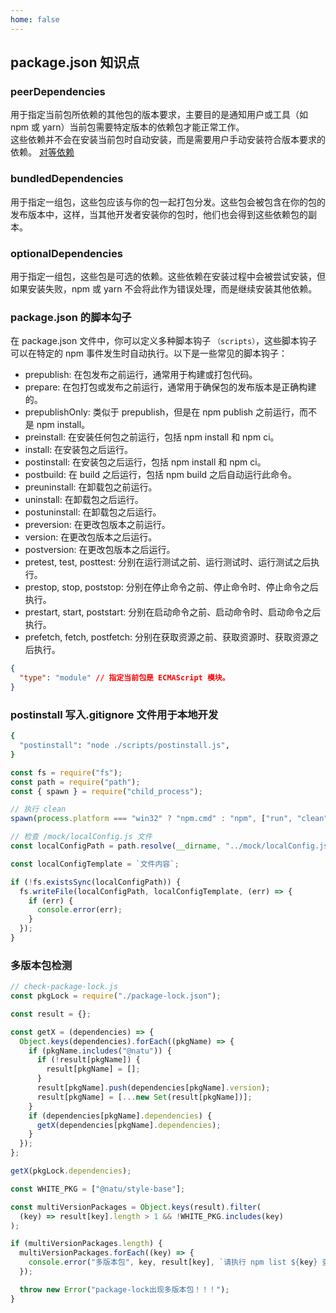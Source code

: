 ```yaml
---
home: false
---
```


## package.json 知识点

### peerDependencies

用于指定当前包所依赖的其他包的版本要求，主要目的是通知用户或工具（如 npm 或 yarn）当前包需要特定版本的依赖包才能正常工作。  
这些依赖并不会在安装当前包时自动安装，而是需要用户手动安装符合版本要求的依赖。
[对等依赖](https://zhuanlan.zhihu.com/p/666454541)

### bundledDependencies

用于指定一组包，这些包应该与你的包一起打包分发。这些包会被包含在你的包的发布版本中，这样，当其他开发者安装你的包时，他们也会得到这些依赖包的副本。

### optionalDependencies

用于指定一组包，这些包是可选的依赖。这些依赖在安装过程中会被尝试安装，但如果安装失败，npm 或 yarn 不会将此作为错误处理，而是继续安装其他依赖。

### package.json 的脚本勾子

在 package.json 文件中，你可以定义多种脚本钩子 `（scripts）`，这些脚本钩子可以在特定的 npm 事件发生时自动执行。以下是一些常见的脚本钩子：

- prepublish: 在包发布之前运行，通常用于构建或打包代码。
- prepare: 在包打包或发布之前运行，通常用于确保包的发布版本是正确构建的。
- prepublishOnly: 类似于 prepublish，但是在 npm publish 之前运行，而不是 npm install。
- preinstall: 在安装任何包之前运行，包括 npm install 和 npm ci。
- install: 在安装包之后运行。
- postinstall: 在安装包之后运行，包括 npm install 和 npm ci。
- postbuild: 在 build 之后运行，包括 npm build 之后自动运行此命令。
- preuninstall: 在卸载包之前运行。
- uninstall: 在卸载包之后运行。
- postuninstall: 在卸载包之后运行。
- preversion: 在更改包版本之前运行。
- version: 在更改包版本之后运行。
- postversion: 在更改包版本之后运行。
- pretest, test, posttest: 分别在运行测试之前、运行测试时、运行测试之后执行。
- prestop, stop, poststop: 分别在停止命令之前、停止命令时、停止命令之后执行。
- prestart, start, poststart: 分别在启动命令之前、启动命令时、启动命令之后执行。
- prefetch, fetch, postfetch: 分别在获取资源之前、获取资源时、获取资源之后执行。

```json
{
  "type": "module" // 指定当前包是 ECMAScript 模块。
}
```

### postinstall 写入.gitignore 文件用于本地开发

```bash
{
  "postinstall": "node ./scripts/postinstall.js",
}
```

```js
const fs = require("fs");
const path = require("path");
const { spawn } = require("child_process");

// 执行 clean
spawn(process.platform === "win32" ? "npm.cmd" : "npm", ["run", "clean"]);

// 检查 /mock/localConfig.js 文件
const localConfigPath = path.resolve(__dirname, "../mock/localConfig.js");

const localConfigTemplate = `文件内容`;

if (!fs.existsSync(localConfigPath)) {
  fs.writeFile(localConfigPath, localConfigTemplate, (err) => {
    if (err) {
      console.error(err);
    }
  });
}
```

### 多版本包检测

```js
// check-package-lock.js
const pkgLock = require("./package-lock.json");

const result = {};

const getX = (dependencies) => {
  Object.keys(dependencies).forEach((pkgName) => {
    if (pkgName.includes("@natu")) {
      if (!result[pkgName]) {
        result[pkgName] = [];
      }
      result[pkgName].push(dependencies[pkgName].version);
      result[pkgName] = [...new Set(result[pkgName])];
    }
    if (dependencies[pkgName].dependencies) {
      getX(dependencies[pkgName].dependencies);
    }
  });
};

getX(pkgLock.dependencies);

const WHITE_PKG = ["@natu/style-base"];

const multiVersionPackages = Object.keys(result).filter(
  (key) => result[key].length > 1 && !WHITE_PKG.includes(key)
);

if (multiVersionPackages.length) {
  multiVersionPackages.forEach((key) => {
    console.error("多版本包", key, result[key], `请执行 npm list ${key} 查看详情`);
  });

  throw new Error("package-lock出现多版本包！！！");
}
```
